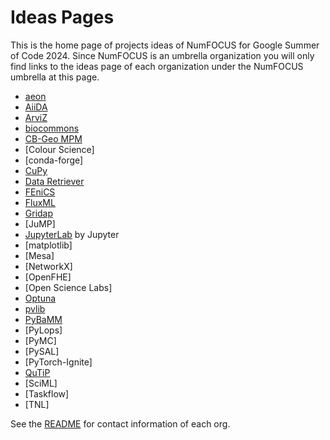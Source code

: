 # Ideas Pages

This is the home page of projects ideas of NumFOCUS for Google Summer of Code 2024.
Since NumFOCUS is an umbrella organization you will only find links to the ideas
page of each organization under the NumFOCUS umbrella at this page.

- [aeon](https://github.com/aeon-toolkit/aeon-admin/blob/main/gsoc/gsoc-2024-projects.md)
- [AiiDA](https://github.com/aiidateam/aiida-core/wiki/GSoC-2024-Projects)
- [ArviZ](https://github.com/arviz-devs/arviz/wiki/GSoC-2024-projects)
- [biocommons](https://github.com/orgs/biocommons/projects/8/views/1)
- [CB-Geo MPM](https://github.com/cb-geo/mpm/issues/744)
- [Colour Science]
- [conda-forge]
- [CuPy](https://github.com/cupy/cupy/wiki/GSoC-2024-Project-Ideas)
- [Data Retriever](https://github.com/weecology/retriever/wiki/GSoC-2024-Project-Ideas)
- [FEniCS](https://github.com/fenics/gsoc/blob/gsoc-2024/2024/fenics-ideas-list.md)
- [FluxML](https://fluxml.ai/gsoc)
- [Gridap](https://github.com/gridap/GSoC/blob/main/2024/ideas-list.md)
- [JuMP]
- [JupyterLab](https://github.com/orgs/jupyterlab/projects/8/views/1?pane=info) by Jupyter
- [matplotlib]
- [Mesa]
- [NetworkX]
- [OpenFHE]
- [Open Science Labs]
- [Optuna](https://github.com/optuna/optuna/wiki/Optuna-GSoC-2024)
- [pvlib](https://github.com/pvlib/pvlib-python/wiki/GSoC-2024-Projects)
- [PyBaMM](https://pybamm.org/gsoc/2024/)
- [PyLops]
- [PyMC]
- [PySAL]
- [PyTorch-Ignite]
- [QuTiP](https://github.com/qutip/qutip/wiki//Google-Summer-of-Code-2024)
- [SciML]
- [Taskflow]
- [TNL]

See the [README](https://github.com/numfocus/gsoc/blob/master/README.md#organizations-confirmed-under-numfocus-umbrella) for contact information of each org.
